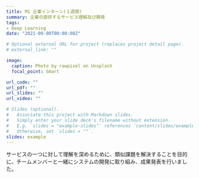 ```yaml
---
title: M1 企業インターン(１週間)
summary: 企業の提供するサービス理解及び開発
tags:
- Deep Learning
date: "2021-09-00T00:00:00Z"

# Optional external URL for project (replaces project detail page).
# external_link: ""

image:
  caption: Photo by rawpixel on Unsplash
  focal_point: Smart

url_code: ""
url_pdf: ""
url_slides: ""
url_video: ""

# Slides (optional).
#   Associate this project with Markdown slides.
#   Simply enter your slide deck's filename without extension.
#   E.g. `slides = "example-slides"` references `content/slides/example-slides.md`.
#   Otherwise, set `slides = ""`.
slides: example
---
```

サービスの一つに対して理解を深めるために、類似課題を解決することを目的に、チームメンバーと一緒にシステムの開発に取り組み、成果発表を行いました。